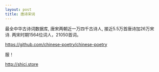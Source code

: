 ```yaml
---
layout: post
title: 唐诗宋词
---
```


 最全中华古诗词数据库, 唐宋两朝近一万四千古诗人, 接近5.5万首唐诗加26万宋诗. 两宋时期1564位词人，21050首词。

https://github.com/chinese-poetry/chinese-poetry



服！

http://shici.store


